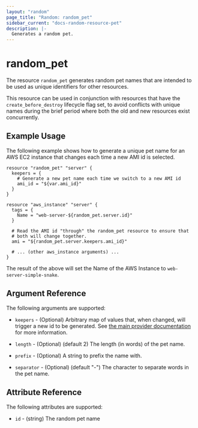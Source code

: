 ```yaml
---
layout: "random"
page_title: "Random: random_pet"
sidebar_current: "docs-random-resource-pet"
description: |-
  Generates a random pet.
---
```


# random\_pet

The resource `random_pet` generates random pet names that are intended to be
used as unique identifiers for other resources.

This resource can be used in conjunction with resources that have
the `create_before_destroy` lifecycle flag set, to avoid conflicts with
unique names during the brief period where both the old and new resources
exist concurrently.

## Example Usage

The following example shows how to generate a unique pet name for an AWS EC2
instance that changes each time a new AMI id is selected.

```hcl
resource "random_pet" "server" {
  keepers = {
    # Generate a new pet name each time we switch to a new AMI id
    ami_id = "${var.ami_id}"
  }
}

resource "aws_instance" "server" {
  tags = {
    Name = "web-server-${random_pet.server.id}"
  }

  # Read the AMI id "through" the random_pet resource to ensure that
  # both will change together.
  ami = "${random_pet.server.keepers.ami_id}"

  # ... (other aws_instance arguments) ...
}
```

The result of the above will set the Name of the AWS Instance to
`web-server-simple-snake`.

## Argument Reference

The following arguments are supported:

* `keepers` - (Optional) Arbitrary map of values that, when changed, will
  trigger a new id to be generated. See
  [the main provider documentation](../index.html) for more information.

* `length` - (Optional) (default 2) The length (in words) of the pet name.

* `prefix` - (Optional) A string to prefix the name with.

* `separator` - (Optional) (default "-") The character to separate words in the pet name.

## Attribute Reference

The following attributes are supported:

* `id` - (string) The random pet name
